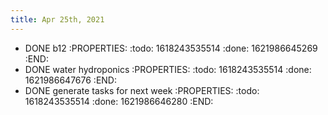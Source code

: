 ```yaml
---
title: Apr 25th, 2021
---
```


- DONE b12
:PROPERTIES:
:todo: 1618243535514
:done: 1621986645269
:END:
- DONE water hydroponics
:PROPERTIES:
:todo: 1618243535514
:done: 1621986647676
:END:
- DONE generate tasks for next week
:PROPERTIES:
:todo: 1618243535514
:done: 1621986646280
:END:
